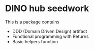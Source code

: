 # DINO hub seedwork

This is a package contains
  * DDD (Domain Driven Design) artifact
  * Functional programming with Returns
  * Basic helpers function
